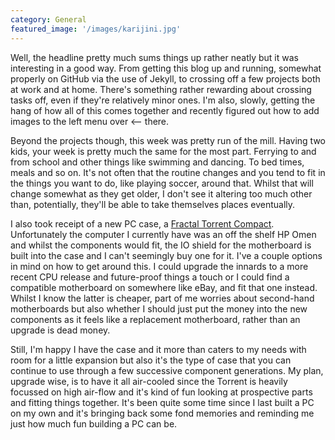 ```yaml
---
category: General
featured_image: '/images/karijini.jpg'
---
```

Well, the headline pretty much sums things up rather neatly but it was interesting in a good way. From getting this blog up and running, somewhat properly on GitHub via the use of Jekyll, to crossing off a few projects both at work and at home. There's something rather rewarding about crossing tasks off, even if they're relatively minor ones. I'm also, slowly, getting the hang of how all of this comes together and recently figured out how to add images to the left menu over <-- there.

Beyond the projects though, this week was pretty run of the mill. Having two kids, your week is pretty much the same for the most part. Ferrying to and from school and other things like swimming and dancing. To bed times, meals and so on. It's not often that the routine changes and you tend to fit in the things you want to do, like playing soccer, around that. Whilst that will change somewhat as they get older, I don't see it altering too much other than, potentially, they'll be able to take themselves places eventually.

I also took receipt of a new PC case, a [Fractal Torrent Compact](https://www.fractal-design.com/products/cases/torrent/torrent-compact/black-tg-dark-tint/). Unfortunately the computer I currently have was an off the shelf HP Omen and whilst the components would fit, the IO shield for the motherboard is built into the case and I can't seemingly buy one for it. I've a couple options in mind on how to get around this. I could upgrade the innards to a more recent CPU release and future-proof things a touch or I could find a compatible motherboard on somewhere like eBay, and fit that one instead. Whilst I know the latter is cheaper, part of me worries about second-hand motherboards but also whether I should just put the money into the new components as it feels like a replacement motherboard, rather than an upgrade is dead money.

Still, I'm happy I have the case and it more than caters to my needs with room for a little expansion but also it's the type of case that you can continue to use through a few successive component generations. My plan, upgrade wise, is to have it all air-cooled since the Torrent is heavily focussed on high air-flow and it's kind of fun looking at prospective parts and fitting things together. It's been quite some time since I last built a PC on my own and it's bringing back some fond memories and reminding me just how much fun building a PC can be.